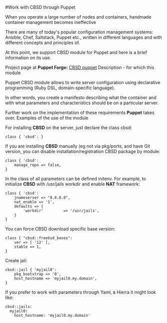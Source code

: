 #Work with CBSD through Puppet

When you operate a large number of nodes and containers, handmade container management becomes ineffective

There are many of today's popular configuration management systems: Ansible, Chef, Saltstack, Puppet etc., written in different languages and with different concepts and principles of.

At this point, we support CBSD module for Puppet and here is a brief information on its use.

Project page at **Puppet Forge:** [CBSD puppet](https://forge.puppet.com/olevole/cbsd)
Description - for which this module

Puppet CBSD
module allows to write server configuration using declarative programming (Ruby DSL, domain-specific language).

In other words, you create a manifesto describing what the container and with what parameters and characteristics should be on a particular server.

Further work on the implementation of these requirements **Puppet** takes over.
Examples of the use of the module

For installing **CBSD** on the server, just declare the class cbsd:

```
class { 'cbsd': }
```
If you are installing **CBSD** manually (eg not via pkg/ports, and have Git version, you can disable installation/registration CBSD package by module:

```
class { 'cbsd':
    manage_repo => false,
}
```
In the class of all parameters can be defined initenv. For example, to initialize **CBSD** with /usr/jails workdir and enable **NAT** framework:

```
class { 'cbsd':
    jnameserver => "8.8.8.8",
    nat_enable => '1',
    defaults => {
        'workdir'         => '/usr/jails',
    }
}
```

You can force CBSD download specific base version:

```
class { "cbsd::freebsd_bases":
    ver => [ '12' ],
    stable => 1,
}
```
Create jail:

```
cbsd::jail { 'myjail0':
    pkg_bootstrap => '0',
    host_hostname => 'myjail0.my.domain',
}
```

If you prefer to work with parameters through Yaml, в Hierra it might look like:

```
cbsd::jails:
  myjail0:
    host_hostname: 'myjail0.my.domain'
```
